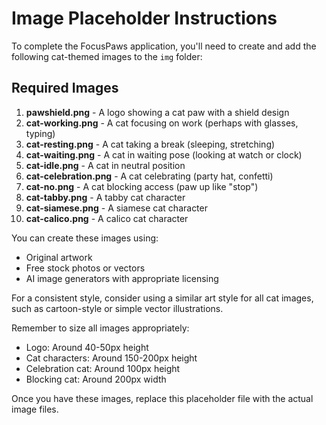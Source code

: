 # Image Placeholder Instructions

To complete the FocusPaws application, you'll need to create and add the following cat-themed images to the `img` folder:

## Required Images

1. **pawshield.png** - A logo showing a cat paw with a shield design
2. **cat-working.png** - A cat focusing on work (perhaps with glasses, typing)
3. **cat-resting.png** - A cat taking a break (sleeping, stretching)
4. **cat-waiting.png** - A cat in waiting pose (looking at watch or clock)
5. **cat-idle.png** - A cat in neutral position
6. **cat-celebration.png** - A cat celebrating (party hat, confetti)
7. **cat-no.png** - A cat blocking access (paw up like "stop")
8. **cat-tabby.png** - A tabby cat character
9. **cat-siamese.png** - A siamese cat character
10. **cat-calico.png** - A calico cat character

You can create these images using:
- Original artwork
- Free stock photos or vectors
- AI image generators with appropriate licensing

For a consistent style, consider using a similar art style for all cat images, such as cartoon-style or simple vector illustrations.

Remember to size all images appropriately:
- Logo: Around 40-50px height
- Cat characters: Around 150-200px height
- Celebration cat: Around 100px height
- Blocking cat: Around 200px width

Once you have these images, replace this placeholder file with the actual image files. 